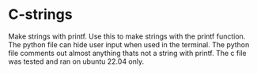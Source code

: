 # C-strings
Make strings with printf.
Use this to make strings with the printf function.
The python file can hide user input when used in the terminal.
The python file comments out almost anything thats not a string with printf.
The c file was tested and ran on ubuntu 22.04 only.
